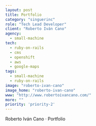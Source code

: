 ```yaml
---
layout: post
title: Portfolio
category: "singuerinc"
role: "Tech Lead Developer"
client: "Roberto Iván Cano"
agency:
  - small-machine
tech:
  - ruby-on-rails
  - cms
  - openshift
  - aws
  - google-maps
tags:
  - small-machine
  - ruby-on-rails
image: "roberto-ivan-cano"
image_home: "roberto-ivan-cano"
www: "http://www.robertoivancano.com/"
more: ""
priority: 'priority-2'
---
```


Roberto Iván Cano · Portfolio
